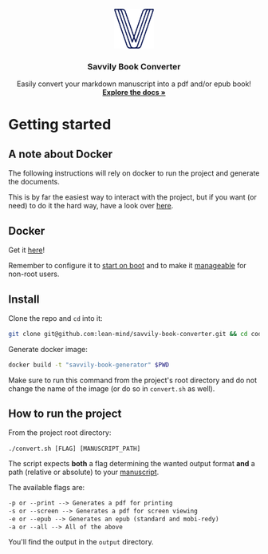 <br />
<div align="center">
  <a href="https://github.com/lean-mind/savvily-book-converter">
    <img src="resources/images/logo.png" alt="Logo" width="80" height="80">
  </a>

<h3 align="center">Savvily Book Converter</h3>

  <p align="center">
    Easily convert your markdown manuscript into a pdf and/or epub book!
    <br />
    <a href="https://lean-mind.github.io/savvily-book-converter/#/"><strong>Explore the docs »</strong></a>
    <br />
    </p>
</div>

# Getting started

## A note about Docker

The following instructions will rely on docker to run the project and generate the documents.

This is by far the easiest way to interact with the project, but if you want (or need) to do it the hard way, have a look over [here](pandoc).

## Docker

Get it [here](https://docs.docker.com/get-docker/)!

Remember to configure it to [start on boot](https://docs.docker.com/engine/install/linux-postinstall/#configure-docker-to-start-on-boot) and to make it [manageable](https://docs.docker.com/engine/install/linux-postinstall/#manage-docker-as-a-non-root-user) for non-root users.

## Install

Clone the repo and `cd` into it:

```bash
git clone git@github.com:lean-mind/savvily-book-converter.git && cd codigo-sostenible-book-converter-format
```

Generate docker image:

```bash
docker build -t "savvily-book-generator" $PWD
```

Make sure to run this command from the project's root directory and do not change the name of the image (or do so in `convert.sh` as well).

## How to run the project

From the project root directory:

`./convert.sh [FLAG] [MANUSCRIPT_PATH]`

The script expects **both** a flag determining the wanted output format **and** a path (relative or absolute) to your [manuscript](manuscript).

The available flags are:

```
-p or --print --> Generates a pdf for printing
-s or --screen --> Generates a pdf for screen viewing
-e or --epub --> Generates an epub (standard and mobi-redy)
-a or --all --> All of the above
```

You'll find the output in the `output` directory.
